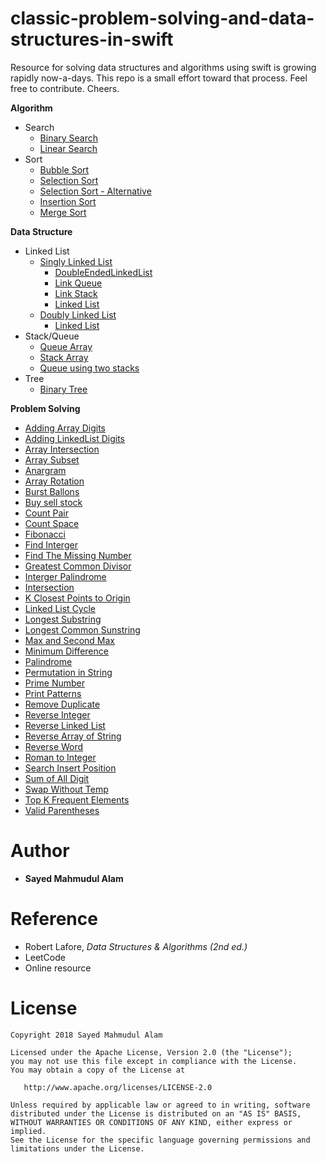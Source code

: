 # classic-problem-solving-and-data-structures-in-swift

Resource for solving data structures and algorithms using swift is growing rapidly now-a-days. This repo is a small effort 
toward that process. Feel free to contribute. Cheers.

**Algorithm**
* Search
    * [Binary Search](https://github.com/smalam119/classic-problem-solving-algorithms-and-data-structures-in-swift/tree/master/Algorithms/Search/BinarySearch.playground)
    * [Linear Search](https://github.com/smalam119/classic-problem-solving-algorithms-and-data-structures-in-swift/tree/master/Algorithms/Search/LinearSearch.playground)
* Sort
    * [Bubble Sort](https://github.com/smalam119/classic-problem-solving-algorithms-and-data-structures-in-swift/tree/master/Algorithms/Sort/BubbleSort.playground)
    * [Selection Sort](https://github.com/smalam119/classic-problem-solving-algorithms-and-data-structures-in-swift/tree/master/Algorithms/Sort/SelectionSort.playground)
    * [Selection Sort - Alternative](https://github.com/smalam119/classic-problem-solving-algorithms-and-data-structures-in-swift/tree/master/Algorithms/Sort/SelectionSortAlt.playground)
    * [Insertion Sort](https://github.com/smalam119/classic-problem-solving-algorithms-and-data-structures-in-swift/tree/master/Algorithms/Sort/InsertionSort.playground)
    * [Merge Sort](https://github.com/smalam119/classic-problem-solving-algorithms-and-data-structures-in-swift/tree/master/Algorithms/Sort/MergeSort.playground)
    
**Data Structure**
* Linked List
    * [Singly Linked List](https://github.com/smalam119/classic-problem-solving-and-data-structures-in-swift/tree/master/DataStructure/LinkedList/SinglyLinkedList)
        * [DoubleEndedLinkedList](https://github.com/smalam119/classic-problem-solving-and-data-structures-in-swift/blob/master/DataStructure/LinkedList/SinglyLinkedList/DoubleEndedLinkedList.swift)
        * [Link Queue](https://github.com/smalam119/classic-problem-solving-and-data-structures-in-swift/blob/master/DataStructure/LinkedList/SinglyLinkedList/LinkQueue.swift)
        * [Link Stack](https://github.com/smalam119/classic-problem-solving-and-data-structures-in-swift/blob/master/DataStructure/LinkedList/SinglyLinkedList/LinkStack.swift)
        * [Linked List](https://github.com/smalam119/classic-problem-solving-and-data-structures-in-swift/blob/master/DataStructure/LinkedList/SinglyLinkedList/LinkedList.swift)
    * [Doubly Linked List](https://github.com/smalam119/classic-problem-solving-and-data-structures-in-swift/tree/master/DataStructure/LinkedList/DoublyLinkedList)
      * [Linked List](https://github.com/smalam119/classic-problem-solving-and-data-structures-in-swift/blob/master/DataStructure/LinkedList/DoublyLinkedList/DoublyLinkedList.swift)
* Stack/Queue
    * [Queue Array](https://github.com/smalam119/classic-problem-solving-and-data-structures-in-swift/blob/master/DataStructure/QueueArray.swift)
    * [Stack Array](https://github.com/smalam119/classic-problem-solving-and-data-structures-in-swift/blob/master/DataStructure/StackArray.swift)
    * [Queue using two stacks](https://github.com/smalam119/classic-problem-solving-and-data-structures-in-swift/blob/master/DataStructure/QueueUsingTwoStacks.swift)
* Tree
   * [Binary Tree](https://github.com/smalam119/classic-problem-solving-and-data-structures-in-swift/blob/master/DataStructure/Tree/BinaryTree/BinaryTree.swift)
    
**Problem Solving**
* [Adding Array Digits](https://github.com/smalam119/classic-problem-solving-algorithms-and-data-structures-in-swift/blob/master/ProblemSolving/AddingArrayDigit.swift)
* [Adding LinkedList Digits](https://github.com/smalam119/classic-problem-solving-algorithms-and-data-structures-in-swift/blob/master/ProblemSolving/AddTwoLinkList.swift)
* [Array Intersection](https://github.com/smalam119/classic-problem-solving-algorithms-and-data-structures-in-swift/blob/master/ProblemSolving/Intersection.swift)
* [Array Subset](https://github.com/smalam119/classic-problem-solving-algorithms-and-data-structures-in-swift/blob/master/ProblemSolving/ArraySubset)
* [Anargram](https://github.com/smalam119/classic-problem-solving-and-data-structures-in-swift/blob/master/ProblemSolving/Anargram.swift)
* [Array Rotation](https://github.com/smalam119/classic-problem-solving-and-data-structures-in-swift/blob/master/ProblemSolving/ArrayRotate.swift)
* [Burst Ballons](https://github.com/smalam119/classic-problem-solving-algorithms-and-data-structures-in-swift/blob/master/ProblemSolving/BurstBalloons)
* [Buy sell stock](https://github.com/smalam119/popular-algorithms-data-structures-and-problems-in-swift/blob/master/ProblemSolving/BuySellStock)
* [Count Pair](https://github.com/smalam119/classic-problem-solving-algorithms-and-data-structures-in-swift/blob/master/ProblemSolving/CountPair)
* [Count Space](https://github.com/smalam119/classic-problem-solving-and-data-structures-in-swift/blob/master/ProblemSolving/CountSpace.swift)
* [Fibonacci](https://github.com/smalam119/classic-problem-solving-and-data-structures-in-swift/blob/master/ProblemSolving/Fibonacci.swift)
* [Find Interger](https://github.com/smalam119/classic-problem-solving-algorithms-and-data-structures-in-swift/blob/master/ProblemSolving/FindIntegers.swift)
* [Find The Missing Number](https://github.com/smalam119/classic-problem-solving-algorithms-and-data-structures-in-swift/blob/master/ProblemSolving/FindTheMissingNumber.swift)
* [Greatest Common Divisor ](https://github.com/smalam119/classic-problem-solving-algorithms-and-data-structures-in-swift/blob/master/ProblemSolving/GCD.swift)
* [Interger Palindrome](https://github.com/smalam119/classic-problem-solving-algorithms-and-data-structures-in-swift/blob/master/ProblemSolving/IntegerPalindrome.swift)
* [Intersection](https://github.com/smalam119/classic-problem-solving-algorithms-and-data-structures-in-swift/blob/master/ProblemSolving/Intersection.swift)
* [K Closest Points to Origin](https://github.com/smalam119/classic-problem-solving-algorithms-and-data-structures-in-swift/blob/master/ProblemSolving/KClosestPointsToOrigin)
* [Linked List Cycle](https://github.com/smalam119/classic-problem-solving-algorithms-and-data-structures-in-swift/blob/master/ProblemSolving/LinkedListCycle)
* [Longest Substring](https://github.com/smalam119/classic-problem-solving-algorithms-and-data-structures-in-swift/blob/master/ProblemSolving/LongestSub.swift)
* [Longest Common Sunstring](https://github.com/smalam119/classic-problem-solving-algorithms-and-data-structures-in-swift/blob/master/ProblemSolving/LongestCommonPrefix.swift)
* [Max and Second Max](https://github.com/smalam119/classic-problem-solving-and-data-structures-in-swift/blob/master/ProblemSolving/MaxSecondMax)
* [Minimum Difference](https://github.com/smalam119/classic-problem-solving-algorithms-and-data-structures-in-swift/blob/master/ProblemSolving/MinimumDifference)
* [Palindrome](https://github.com/smalam119/classic-problem-solving-and-data-structures-in-swift/blob/master/ProblemSolving/Palindrome.swift)
* [Permutation in String](https://github.com/smalam119/popular-algorithms-data-structures-and-problems-in-swift/blob/master/ProblemSolving/PermutationInString)
* [Prime Number](https://github.com/smalam119/classic-problem-solving-and-data-structures-in-swift/blob/master/ProblemSolving/PrimeNumber.swift)
* [Print Patterns](https://github.com/smalam119/classic-problem-solving-algorithms-and-data-structures-in-swift/blob/master/ProblemSolving/PrintPatterns.swift)
* [Remove Duplicate](https://github.com/smalam119/classic-problem-solving-algorithms-and-data-structures-in-swift/blob/master/ProblemSolving/RemoveDuplicates.swift)
* [Reverse Integer](https://github.com/smalam119/classic-problem-solving-and-data-structures-in-swift/blob/master/ProblemSolving/ReverseInteger.swift)
* [Reverse Linked List](https://github.com/smalam119/classic-problem-solving-algorithms-and-data-structures-in-swift/blob/master/ProblemSolving/ReverseLinkedList)
* [Reverse Array of String](https://github.com/smalam119/popular-algorithms-data-structures-and-problems-in-swift/blob/master/ProblemSolving/ReverseArrayOfString)
* [Reverse Word](https://github.com/smalam119/classic-problem-solving-and-data-structures-in-swift/blob/master/ProblemSolving/ReverseWord.swift)
* [Roman to Integer](https://github.com/smalam119/classic-problem-solving-algorithms-and-data-structures-in-swift/blob/master/ProblemSolving/RomanToInteger.swift)
* [Search Insert Position](https://github.com/smalam119/classic-problem-solving-algorithms-and-data-structures-in-swift/blob/master/ProblemSolving/SearchInsertPosition.swift)
* [Sum of All Digit](https://github.com/smalam119/classic-problem-solving-algorithms-and-data-structures-in-swift/blob/master/ProblemSolving/SumOfAllDigits.swift)
* [Swap Without Temp](https://github.com/smalam119/classic-problem-solving-and-data-structures-in-swift/blob/master/ProblemSolving/SwapWithoutTemp.swift)
* [Top K Frequent Elements](https://github.com/smalam119/classic-problem-solving-algorithms-and-data-structures-in-swift/blob/master/ProblemSolving/TopKFrequentElements)
* [Valid Parentheses](https://github.com/smalam119/classic-problem-solving-algorithms-and-data-structures-in-swift/blob/master/ProblemSolving/ValidParentheses.swift)

Author
=======
* **Sayed Mahmudul Alam**

Reference
=======
* Robert Lafore, *Data Structures & Algorithms (2nd ed.)*
* LeetCode
* Online resource

License
=======

    Copyright 2018 Sayed Mahmudul Alam

    Licensed under the Apache License, Version 2.0 (the "License");
    you may not use this file except in compliance with the License.
    You may obtain a copy of the License at

       http://www.apache.org/licenses/LICENSE-2.0

    Unless required by applicable law or agreed to in writing, software
    distributed under the License is distributed on an "AS IS" BASIS,
    WITHOUT WARRANTIES OR CONDITIONS OF ANY KIND, either express or implied.
    See the License for the specific language governing permissions and
    limitations under the License.
